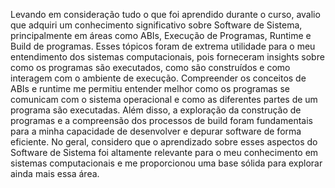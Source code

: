 Levando em consideração tudo o que foi aprendido durante o curso, avalio que
adquiri um conhecimento significativo sobre Software de Sistema,
principalmente em áreas como ABIs, Execução de Programas, Runtime e
Build de programas. Esses tópicos foram de extrema utilidade para o meu
entendimento dos sistemas computacionais, pois forneceram insights sobre
como os programas são executados, como são construídos e como interagem com o
ambiente de execução. Compreender os conceitos de ABIs e runtime me permitiu
entender melhor como os programas se comunicam com o sistema operacional e como
as diferentes partes de um programa são executadas. Além disso, a exploração
da construção de programas e a compreensão dos processos de build foram
fundamentais para a minha capacidade de desenvolver e depurar software de
forma eficiente. No geral, considero que o aprendizado sobre esses aspectos do
Software de Sistema foi altamente relevante para o meu conhecimento em sistemas
computacionais e me proporcionou uma base sólida para explorar ainda mais
essa área.

